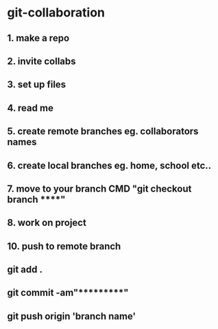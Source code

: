 # git-collaboration

## 1. make a repo

## 2. invite collabs

## 3. set up files

## 4. read me

## 5. create remote branches eg. collaborators names

## 6. create local branches eg. home, school etc..

## 7. move to your branch CMD "git checkout branch ****"

## 8. work on project

## 10. push to remote branch
## git add .
## git commit -am"*********"
## git push origin 'branch name'
